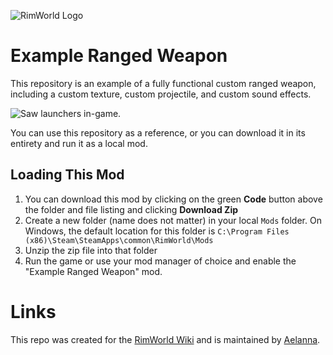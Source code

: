 ![RimWorld Logo](https://i.imgur.com/j3bN5WU.png)

# Example Ranged Weapon

This repository is an example of a fully functional custom ranged weapon, including a custom texture, custom projectile, and custom sound effects.

![Saw launchers in-game.](https://i.imgur.com/qYNUioF.png)

You can use this repository as a reference, or you can download it in its entirety and run it as a local mod.

## Loading This Mod

1. You can download this mod by clicking on the green **Code** button above the folder and file listing
and clicking **Download Zip**
2. Create a new folder (name does not matter) in your local `Mods` folder. On Windows,
the default location for this folder is `C:\Program Files (x86)\Steam\SteamApps\common\RimWorld\Mods`
3. Unzip the zip file into that folder
4. Run the game or use your mod manager of choice and enable the "Example Ranged Weapon" mod.

# Links

This repo was created for the [RimWorld Wiki](https://rimworldwiki.com/wiki/Main_Page) and is maintained by [Aelanna](https://www.reddit.com/user/Aelanna/).